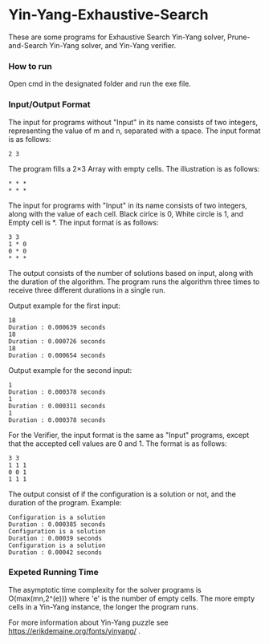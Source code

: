 # Yin-Yang-Exhaustive-Search

These are some programs for Exhaustive Search Yin-Yang solver, Prune-and-Search Yin-Yang solver, and Yin-Yang verifier.

### How to run

Open cmd in the designated folder and run the exe file.

### Input/Output Format

The input for programs without "Input" in its name consists of two integers, representing the value of m and n, separated with a space.
The input format is as follows:

    2 3

The program fills a 2×3 Array with empty cells. The illustration is as follows:

    * * *
    * * *

The input for programs with "Input" in its name consists of two integers, along with the value of each cell. Black cirlce is 0, White circle is 1, and Empty cell is *.
The input format is as follows:

    3 3
    1 * 0
    0 * 0
    * * *

The output consists of the number of solutions based on input, along with the duration of the algorithm. The program runs the algorithm three times to receive three different durations in a single run.

Output example for the first input:

	18
    Duration : 0.000639 seconds
    18
    Duration : 0.000726 seconds
    18
    Duration : 0.000654 seconds

Output example for the second input:

    1
    Duration : 0.000378 seconds
    1
    Duration : 0.000311 seconds
    1
    Duration : 0.000378 seconds

For the Verifier, the input format is the same as "Input" programs, except that the accepted cell values are 0 and 1. 
The format is as follows:

    3 3
    1 1 1
    0 0 1
    1 1 1

The output consist of if the configuration is a solution or not, and the duration of the program.
Example:

    Configuration is a solution
    Duration : 0.000385 seconds
    Configuration is a solution
    Duration : 0.00039 seconds
    Configuration is a solution
    Duration : 0.00042 seconds

### Expeted Running Time

The asymptotic time complexity for the solver programs is O(max(mn,2^(e))) where 'e' is the number of empty cells. The more empty cells in a Yin-Yang instance, the longer the program runs.

For more information about Yin-Yang puzzle see https://erikdemaine.org/fonts/yinyang/ .
